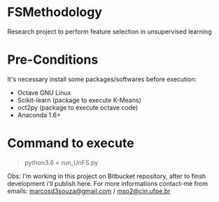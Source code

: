 # FSMethodology
Research project to perform feature selection in unsupervised learning

# Pre-Conditions
It's necessary install some packages/softwares before execution:

- Octave GNU Linux
- Scikit-learn (package to execute K-Means)
- oct2py (package to execute octave code)
- Anaconda 1.6+

# Command to execute

> python3.6 < run_UnFS.py


Obs: I'm working in this project on Bitbucket repository, after to finsh development i'll publish here. For more informations contact-me from emails: marcosd3souza@gmail.com / mso2@cin.ufpe.br
